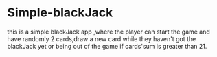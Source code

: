 # Simple-blackJack
this is a simple blackJack app ,where the player can start the game and have randomly 2 cards,draw a new card while they haven't got the blackJack yet or being out of the game if cards'sum is greater than 21.
